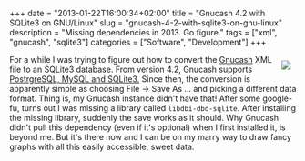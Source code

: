+++
date = "2013-01-22T16:00:34+02:00"
title = "Gnucash 4.2 with SQLite3 on GNU/Linux"
slug = "gnucash-4-2-with-sqlite3-on-gnu-linux"
description = "Missing dependencies in 2013. Go figure."
tags = ["xml", "gnucash", "sqlite3"]
categories = ["Software", "Development"]
+++
<p><img src="http://i.imgur.com/EWJjCjD.png" style="float:right;padding:10px;" unselectable="on"></p>

<p>For a while I was trying to figure out how to convert the <a href="http://gnucash.org/">Gnucash</a>  XML file to an SQLite3 database. From version 4.2, Gnucash supports <a href="http://wiki.gnucash.org/wiki/FAQ#Q:_Is_the_Postgres_DB_.2F_SQL_backend_supported.3F">PostrgreSQL, MySQL and SQLite3.</a> Since then, the conversion is apparently simple as choosing File -&gt; Save As ... and picking a different data format. Thing is, my Gnucash instance didn't have that! After some google-fu, turns out I was missing a library called <code>libdbi-dbd-sqlite</code>. After installing the missing library, suddenly the save works as it should. Why Gnucash didn't pull this dependency (even if it's optional) when I first installed it, is beyond me. But it's there now and I can be on my marry way to draw fancy graphs with all this easily accessible, sweet data.</p>
